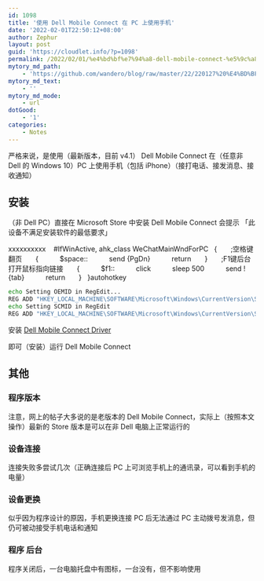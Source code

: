 ```yaml
---
id: 1098
title: '使用 Dell Mobile Connect 在 PC 上使用手机'
date: '2022-02-01T22:50:12+08:00'
author: Zephur
layout: post
guid: 'https://cloudlet.info/?p=1098'
permalink: /2022/02/01/%e4%bd%bf%e7%94%a8-dell-mobile-connect-%e5%9c%a8-pc-%e4%b8%8a%e4%bd%bf%e7%94%a8%e6%89%8b%e6%9c%ba/
mytory_md_path:
    - 'https://github.com/wandero/blog/raw/master/22/220127%20%E4%BD%BF%E7%94%A8%20Dell%20Mobile%20Connect%20%E5%9C%A8%20PC%20%E4%B8%8A%E4%BD%BF%E7%94%A8%E6%89%8B%E6%9C%BA.md'
mytory_md_text:
    - ''
mytory_md_mode:
    - url
dotGood:
    - '1'
categories:
    - Notes
---
```


严格来说，是使用（最新版本，目前 v4.1） Dell Mobile Connect 在（任意非 Dell 的 Windows 10）PC 上使用手机（包括 iPhone）（接打电话、接发消息、接收通知）

<!-- more -->

## 安装

（非 Dell PC）直接在 Microsoft Store 中安装 Dell Mobile Connect 会提示 「此设备不满足安装软件的最低要求」

xxxxxxxxxx    #IfWinActive, ahk_class WeChatMainWndForPC    {        ;空格键翻页        {            $space::            send {PgDn}            return        }​        ;F1键后台打开鼠标指向链接        {            $f1::            click            sleep 500            send !{tab}            return        }    }autohotkey

```bash
echo Setting OEMID in RegEdit...
REG ADD "HKEY_LOCAL_MACHINE\SOFTWARE\Microsoft\Windows\CurrentVersion\Store" /v OEMID /f /t REG_SZ /d DELL
echo Setting SCMID in RegEdit
REG ADD "HKEY_LOCAL_MACHINE\SOFTWARE\Microsoft\Windows\CurrentVersion\Store" /v StoreContentModifier /f /t REG_SZ /d DELL_Xps
```

安装 [Dell Mobile Connect Driver](https://www.dell.com/support/home/en-us/drivers/driversdetails?driverid=0gdtn&oscode=wt64a&productcode=xps-15-9560-laptop)

即可（安装）运行 Dell Mobile Connect

## 其他

### 程序版本

注意，网上的帖子大多说的是老版本的 Dell Mobile Connect，实际上（按照本文操作）最新的 Store 版本是可以在非 Dell 电脑上正常运行的

### 设备连接

连接失败多尝试几次（正确连接后 PC 上可浏览手机上的通讯录，可以看到手机的电量）

### 设备更换

似乎因为程序设计的原因，手机更换连接 PC 后无法通过 PC 主动拨号发消息，但仍可被动接受手机电话和通知

### 程序 后台

程序关闭后，一台电脑托盘中有图标，一台没有，但不影响使用